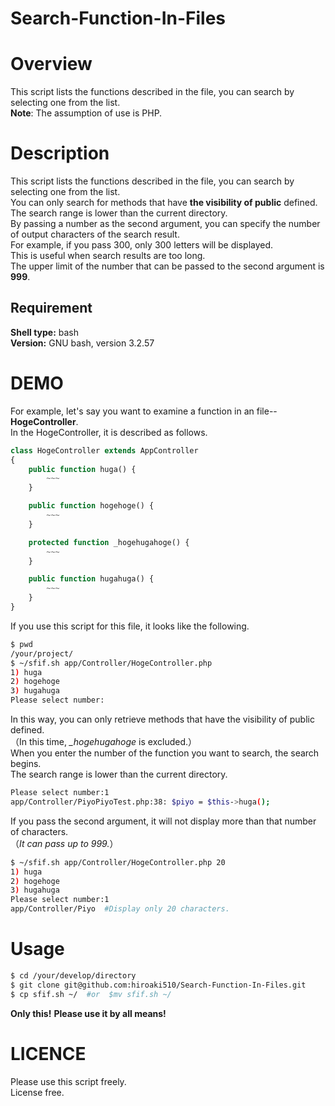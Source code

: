 # Search-Function-In-Files

# Overview
This script lists the functions described in the file, you can search by selecting one from the list.  
**Note**: The assumption of use is PHP.

# Description
This script lists the functions described in the file, you can search by selecting one from the list.  
You can only search for methods that have **the visibility of public** defined.  
The search range is lower than the current directory.  
By passing a number as the second argument, you can specify the number of output characters of the search result.  
For example, if you pass 300, only 300 letters will be displayed.  
This is useful when search results are too long.  
The upper limit of the number that can be passed to the second argument is **999**.

## Requirement
**Shell type:** bash  
**Version:** GNU bash, version 3.2.57

# DEMO
For example, let's say you want to examine a function in an file--**HogeController**.  
In the HogeController, it is described as follows.

```php
class HogeController extends AppController
{
	public function huga() {
		~~~
	}

	public function hogehoge() {
		~~~
	}

	protected function _hogehugahoge() {
		~~~
	}

	public function hugahuga() {
		~~~
	}
}
```

If you use this script for this file, it looks like the following.

```bash
$ pwd
/your/project/
$ ~/sfif.sh app/Controller/HogeController.php
1) huga
2) hogehoge
3) hugahuga
Please select number:
```

In this way, you can only retrieve methods that have the visibility of public defined.  
（In this time, *_hogehugahoge* is excluded.）  
When you enter the number of the function you want to search, the search begins.  
The search range is lower than the current directory.

```bash
Please select number:1
app/Controller/PiyoPiyoTest.php:38: $piyo = $this->huga();
```

If you pass the second argument, it will not display more than that number of characters.  
（*It can pass up to 999.*）

```bash
$ ~/sfif.sh app/Controller/HogeController.php 20
1) huga
2) hogehoge
3) hugahuga
Please select number:1
app/Controller/Piyo  #Display only 20 characters.
```

# Usage
```bash
$ cd /your/develop/directory
$ git clone git@github.com:hiroaki510/Search-Function-In-Files.git
$ cp sfif.sh ~/  #or  $mv sfif.sh ~/
```

**Only this!**
**Please use it by all means!**

# LICENCE
Please use this script freely.  
License free.